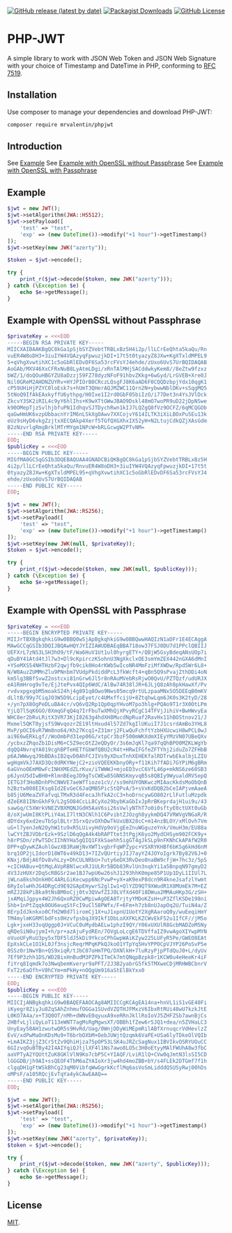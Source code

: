 [![GitHub release (latest by date)](https://img.shields.io/github/v/release/ValentinRgt/phpjwt?style=for-the-badge)](https://packagist.org/packages/mrvalentin/phpjwt)
[![Packagist Downloads](https://img.shields.io/packagist/dt/mrvalentin/phpjwt?label=PACKAGIST%20DOWNLOADS&style=for-the-badge)](https://packagist.org/packages/mrvalentin/phpjwt)
[![GitHub License](https://img.shields.io/github/license/ValentinRgt/phpjwt?style=for-the-badge)](https://packagist.org/packages/mrvalentin/phpjwt)

PHP-JWT
=======
A simple library to work with JSON Web Token and JSON Web Signature with your choice of Timestamp and DateTime in PHP, conforming to [RFC 7519](https://tools.ietf.org/html/rfc7519).

Installation
------------

Use composer to manage your dependencies and download PHP-JWT:

```bash
composer require mrvalentin/phpjwt
```

Introduction
-------

See [Example](#example)
See [Example with OpenSSL without Passphrase](#example-with-openssl-without-passphrase)
See [Example with OpenSSL with Passphrase](#example-with-openssl-with-passphrase)

Example
-------
```php
$jwt = new JWT();
$jwt->setAlgorithm(JWA::HS512);
$jwt->setPayload([
    'test' => "test",
    'exp' => (new DateTime())->modify("+1 hour")->getTimestamp()
]);
$jwt->setKey(new JWK("azerty"));

$token = $jwt->encode();

try {
    print_r($jwt->decode($token, new JWK("azerty")));
} catch (\Exception $e) {
    echo $e->getMessage();
}
```

Example with OpenSSL without Passphrase
-------
```php
$privateKey = <<<EOD
-----BEGIN RSA PRIVATE KEY-----
MIICXAIBAAKBgQC8kGa1pSjbSYZVebtTRBLxBz5H4i2p/llLCrEeQhta5kaQu/Rn
vuER4W8oDH3+3iuIYW4VQAzyqFpwuzjkDI+17t5t0tyazyZ8JXw+KgXTxldMPEL9
5+qVhgXvwtihXC1c5oGbRlEDvDF6Sa53rcFVsYJ4ehde/zUxo6UvS7UrBQIDAQAB
AoGAb/MXV46XxCFRxNuB8LyAtmLDgi/xRnTAlMHjSACddwkyKem8//8eZtw9fzxz
bWZ/1/doQOuHBGYZU8aDzzj59FZ78dyzNFoF91hbvZKkg+6wGyd/LrGVEB+Xre0J
Nil0GReM2AHDNZUYRv+HYJPIOrB0CRczLQsgFJ8K6aAD6F0CQQDzbpjYdx10qgK1
cP59UHiHjPZYC0loEsk7s+hUmT3QHerAQJMZWC11Qrn2N+ybwwNblDKv+s5qgMQ5
5tNoQ9IfAkEAxkyffU6ythpg/H0Ixe1I2rd0GbF05biIzO/i77Det3n4YsJVlDck
ZkcvY3SK2iRIL4c9yY6hlIhs+K9wXTtGWwJBAO9Dskl48mO7woPR9uD22jDpNSwe
k90OMepTjzSvlhjbfuPN1IdhqvSJTDychRwn1kIJ7LQZgQ8fVz9OCFZ/6qMCQGOb
qaGwHmUK6xzpUbbacnYrIM6nLSkXgOAwv7XXCojvY614ILTK3iXiLBOxPu5Eu13k
eUz9sHyD6vkgZzjtxXECQAkp4Xerf5TGfQXGXhxIX52yH+N2LtujCdkQZjXAsGdm
B2zNzvrlgRmgBrklMTrMYgm1NPcW+bRLGcwgW2PTvNM=
-----END RSA PRIVATE KEY-----
EOD;
$publicKey = <<<EOD
-----BEGIN PUBLIC KEY-----
MIGfMA0GCSqGSIb3DQEBAQUAA4GNADCBiQKBgQC8kGa1pSjbSYZVebtTRBLxBz5H
4i2p/llLCrEeQhta5kaQu/RnvuER4W8oDH3+3iuIYW4VQAzyqFpwuzjkDI+17t5t
0tyazyZ8JXw+KgXTxldMPEL95+qVhgXvwtihXC1c5oGbRlEDvDF6Sa53rcFVsYJ4
ehde/zUxo6UvS7UrBQIDAQAB
-----END PUBLIC KEY-----
EOD;

$jwt = new JWT();
$jwt->setAlgorithm(JWA::RS256);
$jwt->setPayload([
    'test' => "test",
    'exp' => (new DateTime())->modify("+1 hour")->getTimestamp()
]);
$jwt->setKey(new JWK(null, $privateKey));
$token = $jwt->encode();

try {
    print_r($jwt->decode($token, new JWK(null, $publicKey)));
} catch (\Exception $e) {
    echo $e->getMessage();
}
```

Example with OpenSSL with Passphrase
-------
```php
$privateKey = <<<EOD
-----BEGIN ENCRYPTED PRIVATE KEY-----
MIIJrTBXBgkqhkiG9w0BBQ0wSjApBgkqhkiG9w0BBQwwHAQIzN1aDFr1E4ECAggA
MAwGCCqGSIb3DQIJBQAwHQYJYIZIAWUDBAEqBBA718ow37FSJ0DU7d1PPclQBIIJ
UEFXrL7zNS3LSH3hO9/tF/Wa6HuV1Ut1ul0hyrgETY+/QBjW5GsyBdeqANsUOp7i
qDuBY41Atd4tJl7w3+Dl9cKpirczKSohnU3NgXkclxOE3smYmZEX442nGXA6dMnI
+YSeMXS54NHTHzbF2qwjfb9cik0Ho4rKWb5wIcoNR4MmFziMfXWDw/Rpd5Wr6L8+
N/W0AuzZUMMnZlu9PNnbm7VUdpPkdiddPcL3fkWcft4+qBn5Q9sPvajZthDDi4oN
km5lg3BBfSvwZ2ostcxi81nGrw6Jl5r8nRAuMVebRsRjwO0QvU/PZTQzf/udURJX
eA1RmHrog9vTe/EjJtePvx4QIp6WdC/AlBw74R38lJR+6JLjQ8zAh8pkHawXf/Pv
rvdvxpgxgbM5moakS24hj4g891q8Owo9Nws05mcq9rtULzpaaMNx5O5DEEqB0mKV
dLltB/99y7CiqJO3W5D9LcipEyet/c4UMxffcijU+8ZtqhwLqm6JK0s3K2tyD/28
+/yn7pX8OgPeDLuBA4cr/vQ6vQ2Rp1Qp0qpYHvoM7po3hlg+PQAo9T1r3X0OtLPm
YjLQ7lSqK6GO/8XmqGFqQ4q7IrFbuTwXMhQjXPvyRCgC14TFVjJihiV+BwHWvyEa
WHC8er2bRvLRitX3VR73KjI8263g4hdXH8MucdNpRuaf2RavHx11hBOStnov21/J
Mxmel5QKT0yjsfS9WvqozrZE19ltHxud4l57Zd7kgIlUKuiI7J1csrdAmBo3YHL8
MxP/pOCI6vR7Wm8no64/Kh27Kcq1+Z31mrj2FLwQuFchftYzbHXUcwiH8wPCL0wJ
ai9E6wERkLgf//WoOmbPd31ep06G/xtpCr3bzF500mWKXdmXIEyYMzVN07UBeQXv
/ycbxzZRqoZb1DisM6+C5Z9ecOtZ2eQDyOr/3s6mJqKl7qa97qQhBPO0MZKLWgYb
dqQQ4NvrqYA019cghBPTeHETfGbWfQBU2cR4t+HRwIFGfeZFTYhj2iduZo7ZFHbB
p6AJWWwyqJ9bBDAsIB2qvD0AhFCJIVs9yXDuxTnhXEHEKfalRDTrwbEkalbjLZIU
wgHqmVkJ7AXD3Qc0dRKYNejC2+zioVQEEKKbnyORy+f11Kih7fADi7GYPiM6gBRm
6aGVnoOEmM0wFcINHXMEdZLrKux/iTWWWJ+mjoED3vcC6VfL46p+mkNS6ze60SB3
p6JynU5dIwBH0+RlmnBEegJD9gTsCWEw85GNNSKmyvqB5s8QBIy9WyualdRVSepQ
IETG3f3HoBDnhPhCNWVE7aeWfTiozo1cV//ss9mhUYONKwczMIAacKkdsMoObQnB
h2Bztw808EIKsg6Id2EvGeC6JaQMB5PicStQPvA/5+sVxKdDQB2bCeIAPjvmAaeA
b85jU6MeaZVFafvqLTMxR3d4FecaJhfkA2cC3+hoDrncywGO802rLlFutluMzpdk
dZeEK81INnGkhF9/L2gSO84CcLL8CyXo29bybKaGbIxJpRrBKeprdajH1ui9u/43
sawGq/C5XWrkVNEZVBXMQNJGdH5AaV6si26sVwlyNThT7o0i0sftyE0ctUXt0uGb
8/oXjwUmI8KtPLiY4aLI7ltN3CNlh1C6PvibtZJOzgh8yykmDQ47VRWVgVNGaR/R
dDYdxy6xd2euTbSplBLtr3SrxQzvOXhDwTkUxUBX28cC+m14nzBLOY/xMlOvh7Vm
uG+l7yenJeN2OyhW1tu9xR5LUivyHdVp9oVjgEeZnuWGguzeYnk/VmuH3m/EU88a
lwCYtZBJVDbrEzk+9SzlD6qQgA4k4bRAPTtet3tPgjK6yo2MydCHSym902FCK9y+
h8rPSDn/zPwTSDcIIhNYHa5gQIQ1FXkSaehh5igGT4gJkSLp9nFKNhCkAPAfW2R0
DPP+qDywKZAuhlGwzXB3RaWjNvXWT1vgbrFqWPZypc+VSXRYKHBf6bKSg6kHd6nM
brq1OP2jLIdorD18WT6v49kD13+7IZvQUrtiyJIJ7ayYZ4JOYoIgrk7By82V6J+0
KNxj/BdjA6fDv8vhLzy+DhCULNRbU+7uty6eDX3RvDeo0naBW9cfjW+7hc3z/5pS
+cICHABuv+QtMqLAVpRBNlwcxRJ1ULRr5BDb83RvlUn3nqkYi1a5BnpqN97gmyD2
4V3JzHUXr2DqScRBGSr2ae1BJ7wpU6w26shJ1293hhK0mpe85P1Up1DyL1IIUl7L
jWLna8kshOnkH0C4ARLGiKecwpp6NcPvwP+yX+aK9exP8dcn9R4kneJsafzlYwmt
6RyIolwHhJG4DRgCd9E92GApEHywrS2glIw1+QlYZD9QT9XWudR1X8MUmEk7M+EZ
mRZJ28kPiBka9tNsBM0oCjj0tv3QVwfZIJ0LVfXd40F18DWua2MMAuHKp3G/zSH+
jxAMqiJgpyx4W2Jh6QxoRZ0CwMpiwAgOEA8TrjtyYMDoKZsH+uP3ZflKSDe198ni
Shb+1nPtZqqk0OU6euqStFcI9uCl58PWfx/F+6Fm+h7zb8nUJapOq2U/TuiN4a/Z
8ErpIdJknkxo0CfH2W0d7liromCj1X+uJ1xpnU1UotY2XgRAaroQ0y/wuEeqiHmY
TM4mylmKGRMlbdFss0HzvfpsbqJX9Ikf1DbLoXXFKLKZCWvEkF52u1IfCF//jM5o
Lgk+jxeH33vqUggp0J+VCuC0uMydbAELw1phzI9QY/Y06xUXUlR8GcbMADZoM5Ny
qRQeSiN0ujymI+h/pr+azAjuFydREn/7OVgLoLcgE6TDVffaIZ9vwAgoXIYwpMYN
oVuoUFyRuU3py5xTDF5ldJ5kDi9YkcoCPhGwpWAiKZyw225LUFyR5Pe/GWEO8EAt
EpXskCLe1O1kL0Jf3nsjcReqrMPqKPkQJkoO1YTpYq5HvYPPOCpVJYP26PoSvP5e
0SSz0r1NwYBn+QS9xiqR/tJbC07oHmTPQ/DXNlkH+7luRzyPjpPTdQuJ0+L/dyUv
7Ef9P3zhh1DS/WD2BixHnBudM3PZPkITmCk7mtQNqpBzpk8r1KCW0u4eHeeKr4iF
fiYrq8Iqmdk7o3NwqbemKveryr9aPFT/2J3B2yabrG5fk5TMXweCDjMRHWBCbnrV
FxT2z6aOfh+V0hCYm+mPkHy+nOQgUm916aStElBkYxx0
-----END ENCRYPTED PRIVATE KEY-----
EOD;
$publicKey = <<<EOD
-----BEGIN PUBLIC KEY-----
MIICIjANBgkqhkiG9w0BAQEFAAOCAg8AMIICCgKCAgEA14na+hnVL1iS1vGE40Fi
iKyegr8ZiyJu8ZqSAhZnhmufOGGa1SUvdVZQTHJFMxzV6IbxRtRUi48wU7kzkJtE
L0KO7A4a/x+T3Q0OT/nMh+dWNvE0qyuxA9xeRRnJkllRoIoVJ5ZHFZSb7awnBjCs
2HBfvLjliQyLoT113eWNT7agMsRgMgwsXT/OBBh1fZew6r5JQ1+dea/n5ZVHaLC3
UnyEay58AH1zwutwQR5s9HvRd/Uag/0WnjDDyWiMEpmRilABfXrnuqcrVdHevlzZ
EvV/xdPwMaOnKDsMu9+T6brbOXbM+OebJUWjtQzqmk6VaPE+USa6lyTDkeOlVQIb
+LmAIKZ3jjZ3Cr5tZv9QhiHjza75pOP53LSK4uJRZcSagNux1IBVIkvOSRYUOuCC
6GIzvqOuBTBy42I4AIYqiQJtjlXF4l1Ns7awo8LO5c3H0oEtyyMAlFWUhA8w3fbC
aaVPTyA2YQUttZuK8GKlVlN9Ko7cbP5C+YIAQF/LviR1lQ+CVw0qJmtN3lsSI5CD
lGGGDB/jh9AI+ssQEOF4TbM6aZYAIoXr3jw4hd4moZBB+bY/s4FLEk2DTGmf7f1h
clgqDH1gFtWSkBhCg23qM0VibfqWwGgrkKcflMq6asVoSmLidddQSUSyRwj00hDs
oMPsF/a105RQcjEvTqYa4ykCAwEAAQ==
-----END PUBLIC KEY-----
EOD;

$jwt = new JWT();
$jwt->setAlgorithm(JWA::RS256);
$jwt->setPayload([
    'test' => "test",
    'exp' => (new DateTime())->modify("+1 hour")->getTimestamp()
]);
$jwt->setKey(new JWK("azerty", $privateKey));
$token = $jwt->encode();

try {
    print_r($jwt->decode($token, new JWK("azerty", $publicKey)));
} catch (\Exception $e) {
    echo $e->getMessage();
}
```

License
-------
[MIT](http://opensource.org/licenses/MIT).